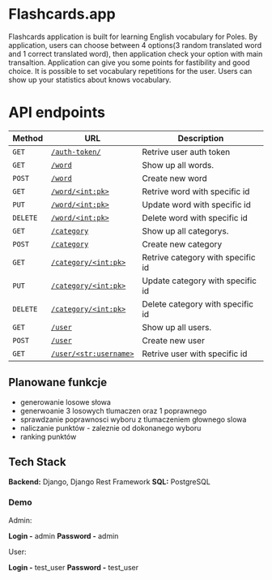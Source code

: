 # Flashcards.app

Flashcards application is built for learning English vocabulary for Poles.
By application, users can choose between 4 options(3 random translated word and 1 correct translated word),
then application check your option with main transaltion.
Application can give you some points for fastibility and good choice.
It is possible to set vocabulary repetitions for the user.
Users can show up your statistics about knows vocabulary.

# API endpoints

| Method   | URL                                      | Description                       |
| -------- | ---------------------------------------- | --------------------------------- |
| `GET`    | [`/auth-token/`](#get-token)             | Retrive user auth token           |
| `GET`    | [`/word`](#get-word)                     | Show up all words.                |
| `POST`   | [`/word`](#add-word)                     | Create new word                   |
| `GET`    | [`/word/<int:pk>`](#get-word)            | Retrive word with specific id     |
| `PUT`    | [`/word/<int:pk>`](#update-word)         | Update word with specific id      |
| `DELETE` | [`/word/<int:pk>`](#delete-word)         | Delete word with specific id      |
| `GET`    | [`/category`](#get-category)             | Show up all categorys.            |
| `POST`   | [`/category`](#add-category)             | Create new category               |
| `GET`    | [`/category/<int:pk>`](#get-category)    | Retrive category with specific id |
| `PUT`    | [`/category/<int:pk>`](#update-category) | Update category with specific id  |
| `DELETE` | [`/category/<int:pk>`](#delete-category) | Delete category with specific id  |
| `GET`    | [`/user`](#get-user)                     | Show up all users.                |
| `POST`   | [`/user`](#add-user)                     | Create new user                   |
| `GET`    | [`/user/<str:username>`](#get-user)      | Retrive user with specific id     |

## Planowane funkcje

- generowanie losowe słowa
- generwoanie 3 losowych tlumaczen oraz 1 poprawnego
- sprawdzanie poprawnosci wyboru z tlumaczeniem głownego slowa
- naliczanie punktów - zaleznie od dokonanego wyboru
- ranking punktów

## Tech Stack

**Backend:** Django, Django Rest Framework
**SQL:** PostgreSQL

### Demo

Admin:

**Login -** admin
**Password -** admin

User:

**Login -** test_user
**Password -** test_user
